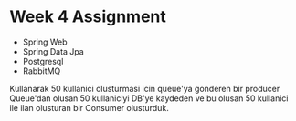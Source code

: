 # Week 4 Assignment

- Spring Web
- Spring Data Jpa
- Postgresql
- RabbitMQ

Kullanarak 50 kullanici olusturmasi icin queue'ya gonderen bir producer
Queue'dan olusan 50 kullaniciyi DB'ye kaydeden ve bu olusan 50 kullanici ile ilan olusturan bir Consumer olusturduk.
